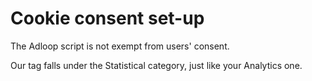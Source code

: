 # Cookie consent set-up

The Adloop script is not exempt from users' consent.

Our tag falls under the Statistical category, just like your Analytics one. 